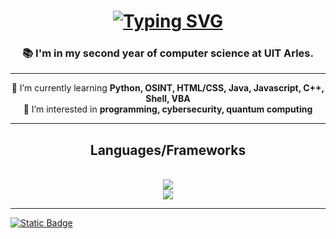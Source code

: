 <h1 align="center">
<a href="https://git.io/typing-svg">
  <img src="https://readme-typing-svg.herokuapp.com?font=Martian+Mono&duration=3000&pause=500&color=AFDFF7&center=true&width=500&height=70&lines=Hi+!+%F0%9F%91%8B;I'm+Rabah+%F0%9F%91%A8%F0%9F%8F%BB%E2%80%8D%F0%9F%92%BB;A+CS+Student+!" alt="Typing SVG" />
</a>
</h1>

<h3 align="center">📚 I'm in my second year of computer science at UIT Arles.</h3>

<hr/>
<div align="center">
 🌱 I’m currently learning <strong>Python, OSINT, HTML/CSS, Java, Javascript, C++, Shell, VBA</strong><br/>
 👀 I’m interested in <strong>programming, cybersecurity, quantum computing</strong>
</div>
<hr/>
 
 <h2 align="center">Languages/Frameworks</h2>
 
<br/>

<div align="center">
    <img src="https://skillicons.dev/icons?i=js,html,css,bootstrap,cpp,qt,java,python,postgres" /><br>
     <img src="https://skillicons.dev/icons?i=github,gitlab,powershell,linux,bash,git,vim,azure,aws" /><br>

</div>

<hr />

[![Static Badge](https://img.shields.io/badge/LinkedIn-Rabah%20Nini-000080)](https://www.linkedin.com/in/rabah-nini-330a26263/)
